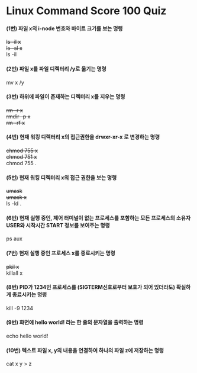 # Linux Command Score 100 Quiz  
#### (1번) 파일 x의 i-node 번호와 바이트 크기를 보는 명령 
~~ls -il x~~  
~~ls -sl x~~  
ls -il  
  
#### (2번) 파일 x를 파일 디렉터리 /y로 옮기는 명령
mv x /y  
  
#### (3번) 하위에 파일이 존재하는 디렉터리 x를 지우는 명령
~~rm -r x~~  
~~rmdir -p x~~  
~~rm -rf x~~  
  
#### (4번) 현재 워킹 디렉터리 x의 접근권한을 drwxr-xr-x 로 변경하는 명령
~~chmod 755 x~~  
~~chmod 751 x~~  
chmod 755 .  
   
#### (5번) 현재 워킹 디렉터리 x의 접근 권한을 보는 명령
~~umask~~  
~~umask x~~    
ls -ld .  
  
#### (6번) 현재 실행 중인, 제어 터미널이 없는 프로세스를 포함하는 모든 프로세스의 소유자 USER와 시작시간 START 정보를 보여주는 명령
ps aux  
  
#### (7번) 현재 실행 중인 프로세스 x를 종료시키는 명령
~~pkil x~~  
killall x  
   
#### (8번) PID가 1234인 프로세스를 (SIGTERM신호로부터 보호가 되어 있더라도) 확실하게 종료시키는 명령
kill -9 1234  
  
#### (9번) 화면에 hello world! 라는 한 줄의 문자열을 출력하는 명령
echo hello world!  
  
#### (10번) 텍스트 파일 x, y의 내용을 연결하여 하나의 파일 z에 저장하는 명령
cat x y > z  
  